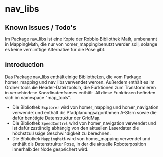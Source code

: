 # nav_libs

## Known Issues / Todo's 

Im Package nav_libs ist eine Kopie der Robbie-Bibliothek Math, umbenannt in MappingMath, die nur von homer_mapping benutzt werden soll, solange es keine vernünftige Alternative für die Pose gibt.

## Introduction 

Das Package nav_libs enthält einige Bibliotheken, die vom Package homer_mapping und nav_libs verwendet werden. Außerdem enthält es im Ordner tools die Header-Datei tools.h, die Funktionen zum Transformieren in verschiedene Koordinatenframes enthält. All diese Funktionen befinden sich im namespace "map_tools".

* Die Bibliothek `Explorer` wird von homer_mapping und homer_navigation verwendet und enthält die Pfadplanungsalgorithmen A-Stern sowie die dafür benötigte Datenstruktur der GridMap.
* Die Bibliothek `SpeedControl` wird von homer_navigation verwendet und  ist dafür zuständig abhängig von den aktuellen Laserdaten die höchstzulässige Geschwindigkeit zu berechnen.
* Die Bibliothek `MappingMath` wird von homer_mapping verwendet und enthält die Datenstruktur Pose, in der die aktuelle Roboterposition innerhalb der Node gespeichert wird.
